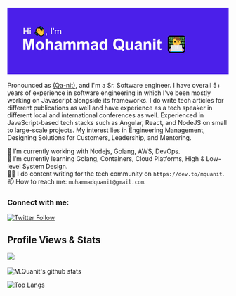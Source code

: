 ![banner](./header.png)

Pronounced as [(Qa-nit)](https://www.nameslook.com/qanit/), and I'm a Sr. Software engineer. I have overall 5+ years of experience in software engineering in which I've been mostly working on Javascript alongside its frameworks. I do write tech articles for different publications as well and have experience as a tech speaker in different local and international conferences as well. Experienced in JavaScript-based tech stacks such as Angular, React, and NodeJS on small to large-scale projects. My interest lies in Engineering Management, Designing Solutions for Customers, Leadership, and Mentoring. <br />


🔭 I’m currently working with Nodejs, Golang, AWS, DevOps. <br />
🌱 I’m currently learning Golang, Containers, Cloud Platforms, High & Low-level System Design. <br />
✍🏻 I do content writing for the tech community on `https://dev.to/mquanit`. <br />
📫 How to reach me: `muhammadquanit@gmail.com`. <br />


### Connect with me:
[![Twitter Follow](https://img.shields.io/twitter/follow/mquanit?color=1DA1F2&logo=twitter&style=for-the-badge)](https://twitter.com/mquanit)

 
## Profile Views & Stats
![](https://komarev.com/ghpvc/?username=Mohammad-Quanit)


![M.Quanit's github stats](https://github-readme-stats.vercel.app/api?username=mohammad-quanit&include_all_commits=true&count_private=true&show_icons=true&theme=radical&cache_seconds=1800)


[![Top Langs](https://github-readme-stats.vercel.app/api/top-langs/?username=Mohammad-Quanit&layout=compact&count_private=true&show_icons=true&theme=radical&langs_count=8&hide=html,php,dart,vue)](https://github.com/anuraghazra/github-readme-stats)


<!--
**Mohammad-Quanit/Mohammad-Quanit** is a ✨ _special_ ✨ repository because its `README.md` (this file) appears on your GitHub profile.
## Stargazers

[![Stargazers repo roster for @Mohammad-Quanit/Mohammad-Quanit](https://reporoster.com/stars/Mohammad-Quanit/Mohammad-Quanit)](https://github.com/Mohammad-Quanit/Mohammad-Quanit/stargazers)

